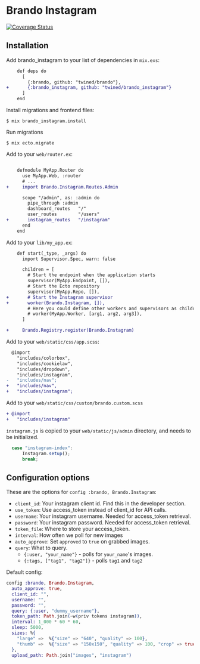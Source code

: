 # Brando Instagram

[![Coverage Status](https://coveralls.io/repos/github/twined/brando_instagram/badge.svg?branch=master)](https://coveralls.io/github/twined/brando_instagram?branch=master)

## Installation

Add brando_instagram to your list of dependencies in `mix.exs`:

```diff
    def deps do
      [
        {:brando, github: "twined/brando"},
+       {:brando_instagram, github: "twined/brando_instagram"}
      ]
    end
```

Install migrations and frontend files:

    $ mix brando_instagram.install

Run migrations

    $ mix ecto.migrate

Add to your `web/router.ex`:

```diff

    defmodule MyApp.Router do
      use MyApp.Web, :router
      # ...
+     import Brando.Instagram.Routes.Admin

      scope "/admin", as: :admin do
        pipe_through :admin
        dashboard_routes   "/"
        user_routes        "/users"
+       instagram_routes   "/instagram"
      end
    end
```

Add to your `lib/my_app.ex`:

```diff
    def start(_type, _args) do
      import Supervisor.Spec, warn: false

      children = [
        # Start the endpoint when the application starts
        supervisor(MyApp.Endpoint, []),
        # Start the Ecto repository
        supervisor(MyApp.Repo, []),
+       # Start the Instagram supervisor
+       worker(Brando.Instagram, []),
        # Here you could define other workers and supervisors as children
        # worker(MyApp.Worker, [arg1, arg2, arg3]),
      ]

+     Brando.Registry.register(Brando.Instagram)
```

Add to your `web/static/css/app.scss`:

```diff
  @import
    "includes/colorbox",
    "includes/cookielaw",
    "includes/dropdown",
    "includes/instagram",
-   "includes/nav";
+   "includes/nav",
+   "includes/instagram";
```

Add to your `web/static/css/custom/brando.custom.scss`

```diff
+ @import
+   "includes/instagram"
```

`instagram.js` is copied to your `web/static/js/admin` directory, and needs to be initialized.

```javascript
  case "instagram-index":
      Instagram.setup();
      break;
```

## Configuration options

These are the options for `config :brando, Brando.Instagram`:

  * `client_id`: Your instagram client id. Find this in the developer section.
  * `use_token`: Use access_token instead of client_id for API calls.
  * `username`: Your instagram username. Needed for access_token retrieval.
  * `password`: Your instagram password. Needed for access_token retrieval.
  * `token_file`: Where to store your access_token.
  * `interval`: How often we poll for new images
  * `auto_approve`: Set `approved` to `true` on grabbed images.
  * `query`: What to query.
    * `{:user, "your_name"}` - polls for `your_name`'s images.
    * `{:tags, ["tag1", "tag2"]}` - polls `tag1` and `tag2`

Default config:

```elixir
config :brando, Brando.Instagram,
  auto_approve: true,
  client_id: "",
  username: "",
  password: "",
  query: {:user, "dummy_username"},
  token_path: Path.join(~w(priv tokens instagram)),
  interval: 1_000 * 60 * 60,
  sleep: 5000,
  sizes: %{
    "large" =>  %{"size" => "640", "quality" => 100},
    "thumb" =>  %{"size" => "150x150", "quality" => 100, "crop" => true}
  },
  upload_path: Path.join("images", "instagram")
```
